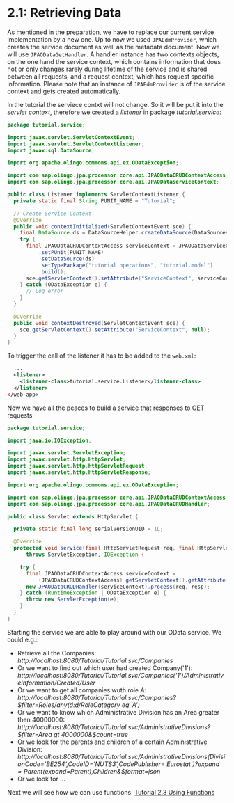 # 2.1: Retrieving Data
As mentioned in the preparation, we have to replace our current service implementation by a new one.
Up to now we used `JPAEdmProvider`, which creates the service document as well as the metadata document. Now we will use `JPAODataGetHandler`. A handler instance has two contexts objects, on the one hand the service context, which contains information that does not or only changes rarely during lifetime of the service and is shared between all requests, and a request context, which has request specific information.  Please note that an instance of `JPAEdmProvider` is of the service context and gets created automatically. 

In the tutorial the serviece contxt will not change. So it will be put it into the _servlet context_, therefore we created a _listener_ in package _tutorial.service_:
```Java
package tutorial.service;

import javax.servlet.ServletContextEvent;
import javax.servlet.ServletContextListener;
import javax.sql.DataSource;

import org.apache.olingo.commons.api.ex.ODataException;

import com.sap.olingo.jpa.processor.core.api.JPAODataCRUDContextAccess;
import com.sap.olingo.jpa.processor.core.api.JPAODataServiceContext;

public class Listener implements ServletContextListener {
  private static final String PUNIT_NAME = "Tutorial";

  // Create Service Context
  @Override
  public void contextInitialized(ServletContextEvent sce) {
    final DataSource ds = DataSourceHelper.createDataSource(DataSourceHelper.DB_HSQLDB);
    try {
      final JPAODataCRUDContextAccess serviceContext = JPAODataServiceContext.with()
          .setPUnit(PUNIT_NAME)
          .setDataSource(ds)
          .setTypePackage("tutorial.operations", "tutorial.model")
          .build();
      sce.getServletContext().setAttribute("ServiceContext", serviceContext);
    } catch (ODataException e) {
      // Log error
    }
  }

  @Override
  public void contextDestroyed(ServletContextEvent sce) {
    sce.getServletContext().setAttribute("ServiceContext", null);
  }
}
```
To trigger the call of the listener it has to be added to the `web.xml`:

```XML
  ...
  <listener>
    <listener-class>tutorial.service.Listener</listener-class>
  </listener>
</web-app>
```
Now we have all the peaces to build a service that responses to GET requests
```Java
package tutorial.service;

import java.io.IOException;

import javax.servlet.ServletException;
import javax.servlet.http.HttpServlet;
import javax.servlet.http.HttpServletRequest;
import javax.servlet.http.HttpServletResponse;

import org.apache.olingo.commons.api.ex.ODataException;

import com.sap.olingo.jpa.processor.core.api.JPAODataCRUDContextAccess;
import com.sap.olingo.jpa.processor.core.api.JPAODataCRUDHandler;

public class Servlet extends HttpServlet {

  private static final long serialVersionUID = 1L;

  @Override
  protected void service(final HttpServletRequest req, final HttpServletResponse resp)
      throws ServletException, IOException {

    try {
      final JPAODataCRUDContextAccess serviceContext =
          (JPAODataCRUDContextAccess) getServletContext().getAttribute("ServiceContext");      
      new JPAODataCRUDHandler(serviceContext).process(req, resp);
    } catch (RuntimeException | ODataException e) {
      throw new ServletException(e);
    }
  }
}
```
Starting the service we are able to play around with our OData service. We could e.g.:
* Retrieve all the Companies: _http://localhost:8080/Tutorial/Tutorial.svc/Companies_
* Or we want to find out which user had created Company('1'): _http://localhost:8080/Tutorial/Tutorial.svc/Companies('1')/AdministrativeInformation/Created/User_
* Or we want to get all companies wuth role _A_: _http://localhost:8080/Tutorial/Tutorial.svc/Companies?$filter=Roles/any(d:d/RoleCategory eq 'A')_
* Or we want to know which Administrative Division has an Area greater then 40000000: _http://localhost:8080/Tutorial/Tutorial.svc/AdministrativeDivisions?$filter=Area gt 4000000&$count=true_
* Or we look for the parents and children of a certain Administrative Division: _http://localhost:8080/Tutorial/Tutorial.svc/AdministrativeDivisions(DivisionCode='BE254',CodeID='NUTS3',CodePublisher='Eurostat')?$expand=Parent($expand=Parent),Children&$format=json_
* Or we look for ...

Next we will see how we can use functions: [Tutorial 2.3 Using Functions](2-3-UsingFunctions.md)
